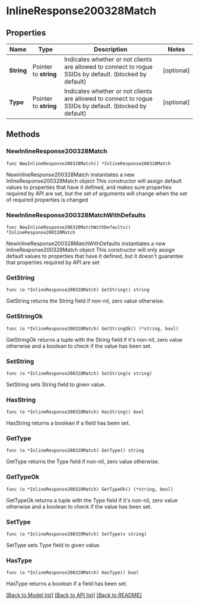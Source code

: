 # InlineResponse200328Match

## Properties

Name | Type | Description | Notes
------------ | ------------- | ------------- | -------------
**String** | Pointer to **string** | Indicates whether or not clients are allowed to        connect to rogue SSIDs by default. (blocked by default) | [optional] 
**Type** | Pointer to **string** | Indicates whether or not clients are allowed to        connect to rogue SSIDs by default. (blocked by default) | [optional] 

## Methods

### NewInlineResponse200328Match

`func NewInlineResponse200328Match() *InlineResponse200328Match`

NewInlineResponse200328Match instantiates a new InlineResponse200328Match object
This constructor will assign default values to properties that have it defined,
and makes sure properties required by API are set, but the set of arguments
will change when the set of required properties is changed

### NewInlineResponse200328MatchWithDefaults

`func NewInlineResponse200328MatchWithDefaults() *InlineResponse200328Match`

NewInlineResponse200328MatchWithDefaults instantiates a new InlineResponse200328Match object
This constructor will only assign default values to properties that have it defined,
but it doesn't guarantee that properties required by API are set

### GetString

`func (o *InlineResponse200328Match) GetString() string`

GetString returns the String field if non-nil, zero value otherwise.

### GetStringOk

`func (o *InlineResponse200328Match) GetStringOk() (*string, bool)`

GetStringOk returns a tuple with the String field if it's non-nil, zero value otherwise
and a boolean to check if the value has been set.

### SetString

`func (o *InlineResponse200328Match) SetString(v string)`

SetString sets String field to given value.

### HasString

`func (o *InlineResponse200328Match) HasString() bool`

HasString returns a boolean if a field has been set.

### GetType

`func (o *InlineResponse200328Match) GetType() string`

GetType returns the Type field if non-nil, zero value otherwise.

### GetTypeOk

`func (o *InlineResponse200328Match) GetTypeOk() (*string, bool)`

GetTypeOk returns a tuple with the Type field if it's non-nil, zero value otherwise
and a boolean to check if the value has been set.

### SetType

`func (o *InlineResponse200328Match) SetType(v string)`

SetType sets Type field to given value.

### HasType

`func (o *InlineResponse200328Match) HasType() bool`

HasType returns a boolean if a field has been set.


[[Back to Model list]](../README.md#documentation-for-models) [[Back to API list]](../README.md#documentation-for-api-endpoints) [[Back to README]](../README.md)


